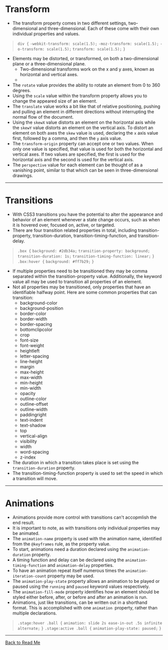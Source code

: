 # Transform

* The transform property comes in two different settings, two-dimensional and three-dimensional. Each of these come with their own individual properties and values.
> `div {`
  `-webkit-transform: scale(1.5);`
     `-moz-transform: scale(1.5);`
       `-o-transform: scale(1.5);`
          `transform: scale(1.5);`
`}`


* Elements may be distorted, or transformed, on both a two-dimensional plane or a three-dimensional plane.
    * Two-dimensional transforms work on the x and y axes, known as horizontal and vertical axes.
    * 
* The `rotate` value provides the ability to rotate an element from 0 to 360 degrees.
* Using the `scale` value within the transform property allows you to change the appeared size of an element.
* The `translate` value works a bit like that of relative positioning, pushing and pulling an element in different directions without interrupting the normal flow of the document.
* Using the `skewX` value distorts an element on the horizontal axis while the `skewY` value distorts an element on the vertical axis. To distort an element on both axes the `skew` value is used, declaring the `x` axis value first, followed by a comma, and then the `y` axis value.
* The `transform-origin` property can accept one or two values. When only one value is specified, that value is used for both the horizontal and vertical axes. If two values are specified, the first is used for the horizontal axis and the second is used for the vertical axis.
* The `perspective` value for each element can be thought of as a vanishing point, similar to that which can be seen in three-dimensional drawings.


--- 

# Transitions

* With CSS3 transitions you have the potential to alter the appearance and behavior of an element whenever a state change occurs, such as when it is hovered over, focused on, active, or targeted.
* There are four transition related properties in total, including transition-property, transition-duration, transition-timing-function, and transition-delay.

>`.box {`
  `background: #2db34a;`
  `transition-property: background;`
  `transition-duration: 1s;`
  `transition-timing-function: linear;`
`}`
`.box:hover {`
  `background: #ff7b29;`
`}`

* If multiple properties need to be transitioned they may be comma separated within the transition-property value. Additionally, the keyword value all may be used to transition all properties of an element.
* Not all properties may be transitioned, only properties that have an identifiable halfway point. Here are some common properties that can transition:
    * background-color
    * background-position
    * border-color
    * border-width
    * border-spacing
    * bottomclipcolor
    * crop
    * font-size
    * font-weight
    * heightleft
    * letter-spacing
    * line-height
    * margin
    * max-height
    * max-width
    * min-height
    * min-width
    * opacity
    * outline-color
    * outline-offset
    * outline-width
    * paddingright
    * text-indent
    * text-shadow
    * top
    * vertical-align
    * visibility
    * width
    * word-spacing
    * z-index
* The duration in which a transition takes place is set using the `transition-duration` property.
* The transition-timing-function property is used to set the speed in which a transition will move.

---

# Animations

* Animations provide more control with transitions can't accopmlish the end result.
* It is important to note, as with transitions only individual properties may be animated.
* The `animation-name` property is used with the animation name, identified from the `@keyframes` rule, as the property value.
* To start, animations need a duration declared using the `animation-duration` property.
* A timing function and delay can be declared using the `animation-timing-function` and `animation-delay` properties.
* To have an animation repeat itself numerous times the `animation-iteration-count` property may be used.
* The `animation-play-state` property allows an animation to be played or paused using the `running` and `paused` keyword values respectively.
* The `animation-fill-mode` property identifies how an element should be styled either before, after, or before and after an animation is run.
* Animations, just like transitions, can be written out in a shorthand format. This is accomplished with one `animation `property, rather than multiple declarations.

>`.stage:hover .ball {`
  `animation: slide 2s ease-in-out .5s infinite alternate;`
`}`
`.stage:active .ball {`
  `animation-play-state: paused;`
`}`

---


[Back to Read Me](../README.md)
